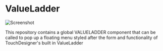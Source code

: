 # ValueLadder

![Screenshot](/ValueLadder/lib/samples/demo.gif)

This repository contains a global VALUELADDER component that can be called to
pop up a floating menu styled after the form and functionality of
TouchDesigner's built in ValueLadder
